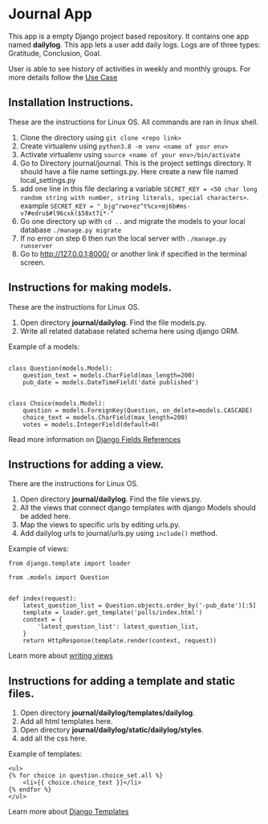 # Journal App

This app is a empty Django project based repository. It contains one app named **dailylog**. This app lets a user add daily logs. Logs are of three types:  Gratitude, Conclusion, Goal.

User is able to see history of activities in weekly and monthly groups.
For more details follow the [Use Case](https://lucid.app/invitations/accept/ebb5cec7-22d2-4bb0-8352-269905de93b6)

## Installation Instructions.
These are the instructions for Linux OS. All commands are ran in linux shell.
1. Clone the directory using `git clone <repo link>`
2. Create virtualenv using `python3.8 -m venv <name of your env>`
3. Activate virtualenv using `source <name of your env>/bin/activate`
4. Go to Directory journal/journal. This is the project settings directory. It should have a file name settings.py. Here create a new file named local_settings.py
5. add one line in this file declaring a variable `SECRET_KEY = <50 char long random string with number, string literals, special characters>`. example `SECRET_KEY = "_bjg^rwo+ez^t%cx+mj6b#ms-v7#edru$#l96cxk($58xt7i*-"`
6. Go one directory up with `cd ..` and migrate the models to your local database `./manage.py migrate`
7. If no error on step 6 then run the local server with `./manage.py runserver`
8. Go to http://127.0.0.1:8000/ or another link if specified in the terminal screen.


## Instructions for making models.
These are the instructions for Linux OS.
1. Open directory **journal/dailylog**. Find the file models.py.
2. Write all related database related schema here using django ORM.

Example of a models:
```from django.db import models

class Question(models.Model):
    question_text = models.CharField(max_length=200)
    pub_date = models.DateTimeField('date published')


class Choice(models.Model):
    question = models.ForeignKey(Question, on_delete=models.CASCADE)
    choice_text = models.CharField(max_length=200)
    votes = models.IntegerField(default=0)
```
Read more information on [Django Fields References](https://docs.djangoproject.com/en/3.1/ref/models/fields/)

## Instructions for adding a view.
There are the instructions for Linux OS.
1. Open directory **journal/dailylog**. Find the file views.py.
2. All the views that connect django templates with django Models should be added here.
3. Map the views to specific urls by editing urls.py.
4. Add dailylog urls to journal/urls.py using `include()` method.

Example of views:
```from django.http import HttpResponse
from django.template import loader

from .models import Question


def index(request):
    latest_question_list = Question.objects.order_by('-pub_date')[:5]
    template = loader.get_template('polls/index.html')
    context = {
        'latest_question_list': latest_question_list,
    }
    return HttpResponse(template.render(context, request))
```
Learn more about [writing views](https://docs.djangoproject.com/en/3.1/topics/http/views/)

## Instructions for adding a template and static files.
1. Open directory **journal/dailylog/templates/dailylog**.
2. Add all html templates here.
3. Open directory **journal/dailylog/static/dailylog/styles**.
4. add all the css here.

Example of templates:
```<h1>{{ question.question_text }}</h1>
<ul>
{% for choice in question.choice_set.all %}
    <li>{{ choice.choice_text }}</li>
{% endfor %}
</ul>
```

Learn more about [Django Templates](https://docs.djangoproject.com/en/3.1/ref/templates/language/#templates)
